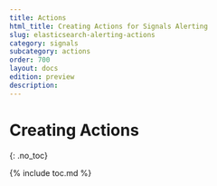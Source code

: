 ```yaml
---
title: Actions
html_title: Creating Actions for Signals Alerting
slug: elasticsearch-alerting-actions
category: signals
subcategory: actions
order: 700
layout: docs
edition: preview
description: 
---
```


<!--- Copyright 2019 floragunn GmbH -->

# Creating Actions
{: .no_toc}

{% include toc.md %}

